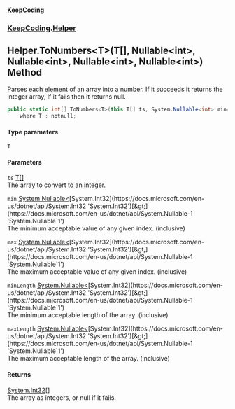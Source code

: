 #### [KeepCoding](index.md 'index')
### [KeepCoding](KeepCoding.md 'KeepCoding').[Helper](Helper.md 'KeepCoding.Helper')
## Helper.ToNumbers&lt;T&gt;(T[], Nullable&lt;int&gt;, Nullable&lt;int&gt;, Nullable&lt;int&gt;, Nullable&lt;int&gt;) Method
Parses each element of an array into a number. If it succeeds it returns the integer array, if it fails then it returns null.  
```csharp
public static int[] ToNumbers<T>(this T[] ts, System.Nullable<int> min=null, System.Nullable<int> max=null, System.Nullable<int> minLength=null, System.Nullable<int> maxLength=null)
    where T : notnull;
```
#### Type parameters
<a name='KeepCoding.Helper.ToNumbers.T.(T...System.Nullable.int..System.Nullable.int..System.Nullable.int..System.Nullable.int.).T'></a>
`T`  
  
#### Parameters
<a name='KeepCoding.Helper.ToNumbers.T.(T...System.Nullable.int..System.Nullable.int..System.Nullable.int..System.Nullable.int.).ts'></a>
`ts` [T](Helper.ToNumbers.Zz.P1BqTJzR21j1qXeiyZQ.md#KeepCoding.Helper.ToNumbers.T.(T...System.Nullable.int..System.Nullable.int..System.Nullable.int..System.Nullable.int.).T 'KeepCoding.Helper.ToNumbers&lt;T&gt;(T[], System.Nullable&lt;int&gt;, System.Nullable&lt;int&gt;, System.Nullable&lt;int&gt;, System.Nullable&lt;int&gt;).T')[[]](https://docs.microsoft.com/en-us/dotnet/api/System.Array 'System.Array')  
The array to convert to an integer.
  
<a name='KeepCoding.Helper.ToNumbers.T.(T...System.Nullable.int..System.Nullable.int..System.Nullable.int..System.Nullable.int.).min'></a>
`min` [System.Nullable&lt;](https://docs.microsoft.com/en-us/dotnet/api/System.Nullable-1 'System.Nullable`1')[System.Int32](https://docs.microsoft.com/en-us/dotnet/api/System.Int32 'System.Int32')[&gt;](https://docs.microsoft.com/en-us/dotnet/api/System.Nullable-1 'System.Nullable`1')  
The minimum acceptable value of any given index. (inclusive)
  
<a name='KeepCoding.Helper.ToNumbers.T.(T...System.Nullable.int..System.Nullable.int..System.Nullable.int..System.Nullable.int.).max'></a>
`max` [System.Nullable&lt;](https://docs.microsoft.com/en-us/dotnet/api/System.Nullable-1 'System.Nullable`1')[System.Int32](https://docs.microsoft.com/en-us/dotnet/api/System.Int32 'System.Int32')[&gt;](https://docs.microsoft.com/en-us/dotnet/api/System.Nullable-1 'System.Nullable`1')  
The maximum acceptable value of any given index. (inclusive)
  
<a name='KeepCoding.Helper.ToNumbers.T.(T...System.Nullable.int..System.Nullable.int..System.Nullable.int..System.Nullable.int.).minLength'></a>
`minLength` [System.Nullable&lt;](https://docs.microsoft.com/en-us/dotnet/api/System.Nullable-1 'System.Nullable`1')[System.Int32](https://docs.microsoft.com/en-us/dotnet/api/System.Int32 'System.Int32')[&gt;](https://docs.microsoft.com/en-us/dotnet/api/System.Nullable-1 'System.Nullable`1')  
The minimum acceptable length of the array. (inclusive)
  
<a name='KeepCoding.Helper.ToNumbers.T.(T...System.Nullable.int..System.Nullable.int..System.Nullable.int..System.Nullable.int.).maxLength'></a>
`maxLength` [System.Nullable&lt;](https://docs.microsoft.com/en-us/dotnet/api/System.Nullable-1 'System.Nullable`1')[System.Int32](https://docs.microsoft.com/en-us/dotnet/api/System.Int32 'System.Int32')[&gt;](https://docs.microsoft.com/en-us/dotnet/api/System.Nullable-1 'System.Nullable`1')  
The maximum acceptable length of the array. (inclusive)
  
#### Returns
[System.Int32](https://docs.microsoft.com/en-us/dotnet/api/System.Int32 'System.Int32')[[]](https://docs.microsoft.com/en-us/dotnet/api/System.Array 'System.Array')  
The array as integers, or null if it fails.
